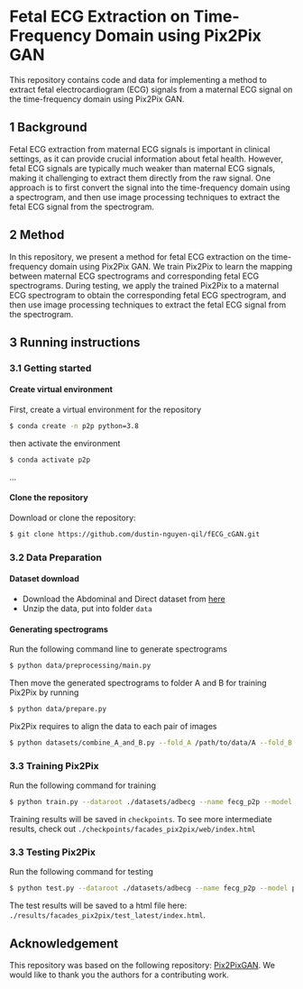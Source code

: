 # Fetal ECG Extraction on Time-Frequency Domain using Pix2Pix GAN

This repository contains code and data for implementing a method to extract fetal electrocardiogram (ECG) signals from a maternal ECG signal on the time-frequency domain using Pix2Pix GAN.

## 1 Background

Fetal ECG extraction from maternal ECG signals is important in clinical settings, as it can provide crucial information about fetal health. However, fetal ECG signals are typically much weaker than maternal ECG signals, making it challenging to extract them directly from the raw signal. One approach is to first convert the signal into the time-frequency domain using a spectrogram, and then use image processing techniques to extract the fetal ECG signal from the spectrogram.

## 2 Method

In this repository, we present a method for fetal ECG extraction on the time-frequency domain using Pix2Pix GAN. We train Pix2Pix to learn the mapping between maternal ECG spectrograms and corresponding fetal ECG spectrograms. During testing, we apply the trained Pix2Pix to a maternal ECG spectrogram to obtain the corresponding fetal ECG spectrogram, and then use image processing techniques to extract the fetal ECG signal from the spectrogram.

## 3 Running instructions

### 3.1 Getting started

#### Create virtual environment

First, create a virtual environment for the repository
```bash
$ conda create -n p2p python=3.8
```
then activate the environment 
```bash
$ conda activate p2p
```
...


#### Clone the repository

Download or clone the repository:

```bash
$ git clone https://github.com/dustin-nguyen-qil/fECG_cGAN.git
```

### 3.2 Data Preparation

#### Dataset download
- Download the Abdominal and Direct dataset from [here](https://physionet.org/content/adfecgdb/1.0.0/)
- Unzip the data, put into folder `data`

#### Generating spectrograms
Run the following command line to generate spectrograms 
```bash
$ python data/preprocessing/main.py
```
Then move the generated spectrograms to folder A and B for training Pix2Pix by running 
```bash
$ python data/prepare.py
```
Pix2Pix requires to align the data to each pair of images 
```bash
$ python datasets/combine_A_and_B.py --fold_A /path/to/data/A --fold_B /path/to/data/B --fold_AB /path/to/data
```

### 3.3 Training Pix2Pix

Run the following command for training

```bash
$ python train.py --dataroot ./datasets/adbecg --name fecg_p2p --model pix2pix --direction AtoB
```

Training results will be saved in `checkpoints`. To see more intermediate results, check out `./checkpoints/facades_pix2pix/web/index.html`

### 3.3 Testing Pix2Pix

Run the following command for testing

```bash
$ python test.py --dataroot ./datasets/adbecg --name fecg_p2p --model pix2pix --direction AtoB
```

The test results will be saved to a html file here: `./results/facades_pix2pix/test_latest/index.html`.



## Acknowledgement

This repository was based on the following repository: [Pix2PixGAN](https://github.com/junyanz/pytorch-CycleGAN-and-pix2pix). We would like to thank you the authors for a contributing work.

